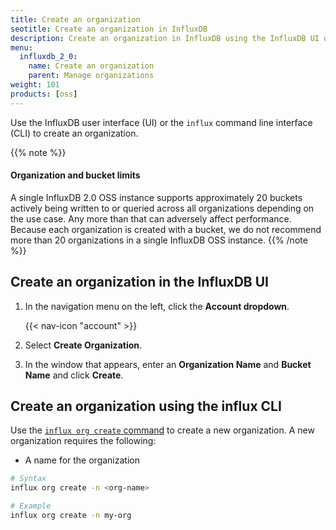 ```yaml
---
title: Create an organization
seotitle: Create an organization in InfluxDB
description: Create an organization in InfluxDB using the InfluxDB UI or the influx CLI.
menu:
  influxdb_2_0:
    name: Create an organization
    parent: Manage organizations
weight: 101
products: [oss]
---
```


Use the InfluxDB user interface (UI) or the `influx` command line interface (CLI)
to create an organization.

{{% note %}}
#### Organization and bucket limits
A single InfluxDB 2.0 OSS instance supports approximately 20 buckets actively being
written to or queried across all organizations depending on the use case.
Any more than that can adversely affect performance.
Because each organization is created with a bucket, we do not recommend more than
20 organizations in a single InfluxDB OSS instance.
{{% /note %}}

## Create an organization in the InfluxDB UI

1. In the navigation menu on the left, click the **Account dropdown**.

    {{< nav-icon "account" >}}

2. Select **Create Organization**.
3. In the window that appears, enter an **Organization Name** and **Bucket Name** and click **Create**.

## Create an organization using the influx CLI

Use the [`influx org create` command](/influxdb/v2.0/reference/cli/influx/org/create)
to create a new organization. A new organization requires the following:

- A name for the organization

```sh
# Syntax
influx org create -n <org-name>

# Example
influx org create -n my-org
```
